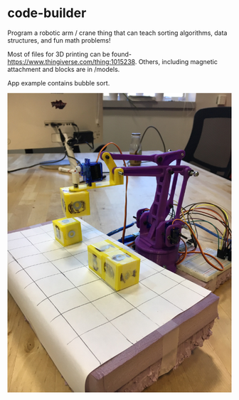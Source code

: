 # code-builder
Program a robotic arm / crane thing that can teach sorting algorithms, data structures, and fun math problems!

Most of files for 3D printing can be found- https://www.thingiverse.com/thing:1015238.
Others, including magnetic attachment and blocks are in /models. 

App example contains bubble sort.

![crane holding block](/models/crane-image.jpg?raw=true "crane holding block")
